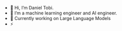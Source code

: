 - 👋 Hi, I’m Daniel Tobi.<br>
- 👀 I’m a machine learning engineer and AI engineer.
- 🌱 Currently working on Large Language Models
- ⚡ 
